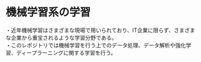 # 機械学習系の学習
・近年機械学習はさまざまな現場で用いられており、IT企業に限らず、さまざまな企業から重宝されるような学習分野である。  
・このレポジトリでは機械学習を行う上でのデータ処理、データ解析や強化学習、ディープラーニングに関する学習を行う。    
